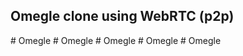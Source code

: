 ## Omegle clone using WebRTC (p2p)
#   O m e g l e  
 #   O m e g l e  
 #   O m e g l e  
 #   O m e g l e  
 #   O m e g l e  
 